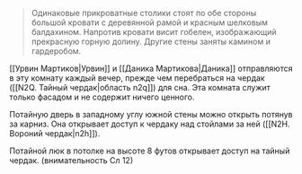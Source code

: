> Одинаковые прикроватные столики стоят по обе стороны большой кровати с деревянной рамой и красным шелковым балдахином. Напротив кровати висит гобелен, изображающий прекрасную горную долину. Другие стены заняты камином и гардеробом.

[[Урвин Мартиков|Урвин]] и [[Даника Мартикова|Даника]] отправляются в эту комнату каждый вечер, прежде чем перебраться на чердак ([[N2Q. Тайный чердак|область n2q]]) для сна. Эта комната служит только фасадом и не содержит ничего ценного.

Потайную дверь в западному углу южной стены можно открыть потянув за карниз. Она открывает доступ к чердаку над стойлами за ней ([[N2H. Вороний чердак|n2h]]).

Потайной люк в потолке на высоте 8 футов открывает доступ на тайный чердак. (внимательность Сл 12)